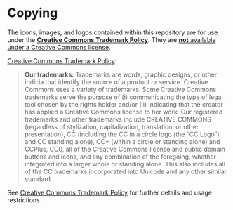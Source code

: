 # Copying

The icons, images, and logos contained within this repository are for use under
the **[Creative Commons Trademark Policy][policies-trademark]**. They are
[**not** available under a Creative Commons license][faq-trademark].

[Creative Commons Trademark Policy][policies-trademark]:
> **Our trademarks:** Trademarks are words, graphic designs, or other indicia
> that identify the source of a product or service. Creative Commons uses a
> variety of trademarks. Some Creative Commons trademarks serve the purpose of
> (i) communicating the type of legal tool chosen by the rights holder and/or
> (ii) indicating that the creator has applied a Creative Commons license to
> her work. Our registered trademarks and other trademarks include CREATIVE
> COMMONS (regardless of stylization, capitalization, translation, or other
> presentation), CC (including the CC in a circle logo (the “CC Logo”) and CC
> standing alone), CC+ (within a circle or standing alone) and CCPlus, CC0, all
> of the Creative Commons license and public domain buttons and icons, and any
> combination of the foregoing, whether integrated into a larger whole or
> standing alone. This also includes all of the CC trademarks incorporated into
> Unicode and any other similar standard.

See [Creative Commons Trademark Policy][policies-trademark] for further details
and usage restrictions.

[policies-trademark]: https://creativecommons.org/policies#trademark
[faq-trademark]: https://creativecommons.org/faq/#could-i-use-a-cc-license-to-share-my-logo-or-trademark
